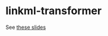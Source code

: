 # linkml-transformer

See [these slides](https://docs.google.com/presentation/d/1ctgT1IfwPjnFQO2Q0sYlM8qk0wiB2_32JyeKyN4Uf8k/edit)
